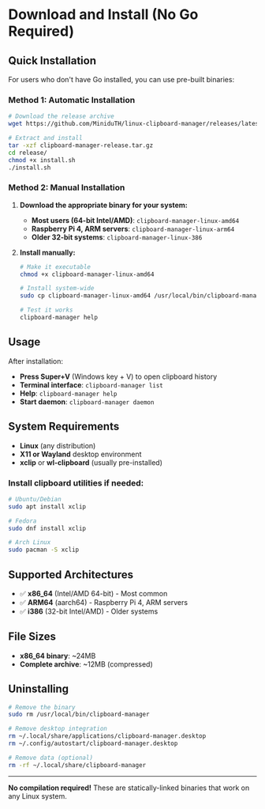 # Download and Install (No Go Required)

## Quick Installation

For users who don't have Go installed, you can use pre-built binaries:

### Method 1: Automatic Installation

```bash
# Download the release archive
wget https://github.com/MiniduTH/linux-clipboard-manager/releases/latest/download/clipboard-manager-release.tar.gz

# Extract and install
tar -xzf clipboard-manager-release.tar.gz
cd release/
chmod +x install.sh
./install.sh
```

### Method 2: Manual Installation

1. **Download the appropriate binary for your system:**
   - **Most users (64-bit Intel/AMD)**: `clipboard-manager-linux-amd64`
   - **Raspberry Pi 4, ARM servers**: `clipboard-manager-linux-arm64`
   - **Older 32-bit systems**: `clipboard-manager-linux-386`

2. **Install manually:**
   ```bash
   # Make it executable
   chmod +x clipboard-manager-linux-amd64
   
   # Install system-wide
   sudo cp clipboard-manager-linux-amd64 /usr/local/bin/clipboard-manager
   
   # Test it works
   clipboard-manager help
   ```

## Usage

After installation:

- **Press Super+V** (Windows key + V) to open clipboard history
- **Terminal interface**: `clipboard-manager list`
- **Help**: `clipboard-manager help`
- **Start daemon**: `clipboard-manager daemon`

## System Requirements

- **Linux** (any distribution)
- **X11 or Wayland** desktop environment
- **xclip** or **wl-clipboard** (usually pre-installed)

### Install clipboard utilities if needed:

```bash
# Ubuntu/Debian
sudo apt install xclip

# Fedora
sudo dnf install xclip

# Arch Linux
sudo pacman -S xclip
```

## Supported Architectures

- ✅ **x86_64** (Intel/AMD 64-bit) - Most common
- ✅ **ARM64** (aarch64) - Raspberry Pi 4, ARM servers
- ✅ **i386** (32-bit Intel/AMD) - Older systems

## File Sizes

- **x86_64 binary**: ~24MB
- **Complete archive**: ~12MB (compressed)

## Uninstalling

```bash
# Remove the binary
sudo rm /usr/local/bin/clipboard-manager

# Remove desktop integration
rm ~/.local/share/applications/clipboard-manager.desktop
rm ~/.config/autostart/clipboard-manager.desktop

# Remove data (optional)
rm -rf ~/.local/share/clipboard-manager
```

---

**No compilation required!** These are statically-linked binaries that work on any Linux system.
